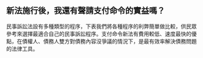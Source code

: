 ## 新法施行後，我還有聲請支付命令的實益嗎？ 

民事訴訟法設有多種類型的程序，下表我們將各種程序的利弊簡單做比較，供民眾參考來選擇最適合自己的民事訴訟程序。支付命令新法有費用較低、速度最快的優點，在債權人、債務人雙方對債務內容沒爭議的情況下，是最有效率解決債務問題的法律工具。
